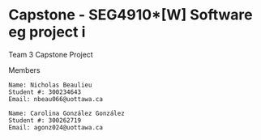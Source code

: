 # Capstone - SEG4910*[W] Software eg project i 
Team 3 Capstone Project

Members

    Name: Nicholas Beaulieu 
    Student #: 300234643 
    Email: nbeau066@uottawa.ca

    Name: Carolina González González
    Student #: 300262719
    Email: agonz024@uottawa.ca
